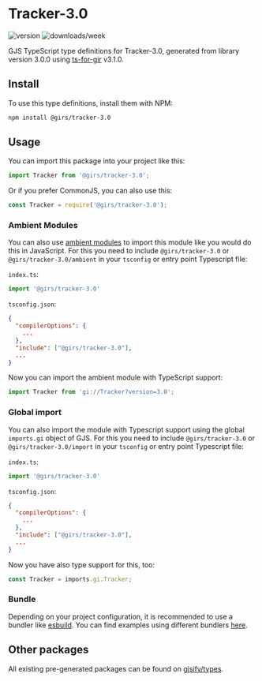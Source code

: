 
# Tracker-3.0

![version](https://img.shields.io/npm/v/@girs/tracker-3.0)
![downloads/week](https://img.shields.io/npm/dw/@girs/tracker-3.0)


GJS TypeScript type definitions for Tracker-3.0, generated from library version 3.0.0 using [ts-for-gir](https://github.com/gjsify/ts-for-gir) v3.1.0.


## Install

To use this type definitions, install them with NPM:
```bash
npm install @girs/tracker-3.0
```

## Usage

You can import this package into your project like this:
```ts
import Tracker from '@girs/tracker-3.0';
```

Or if you prefer CommonJS, you can also use this:
```ts
const Tracker = require('@girs/tracker-3.0');
```

### Ambient Modules

You can also use [ambient modules](https://github.com/gjsify/ts-for-gir/tree/main/packages/cli#ambient-modules) to import this module like you would do this in JavaScript.
For this you need to include `@girs/tracker-3.0` or `@girs/tracker-3.0/ambient` in your `tsconfig` or entry point Typescript file:

`index.ts`:
```ts
import '@girs/tracker-3.0'
```

`tsconfig.json`:
```json
{
  "compilerOptions": {
    ...
  },
  "include": ["@girs/tracker-3.0"],
  ...
}
```

Now you can import the ambient module with TypeScript support: 

```ts
import Tracker from 'gi://Tracker?version=3.0';
```

### Global import

You can also import the module with Typescript support using the global `imports.gi` object of GJS.
For this you need to include `@girs/tracker-3.0` or `@girs/tracker-3.0/import` in your `tsconfig` or entry point Typescript file:

`index.ts`:
```ts
import '@girs/tracker-3.0'
```

`tsconfig.json`:
```json
{
  "compilerOptions": {
    ...
  },
  "include": ["@girs/tracker-3.0"],
  ...
}
```

Now you have also type support for this, too:

```ts
const Tracker = imports.gi.Tracker;
```

### Bundle

Depending on your project configuration, it is recommended to use a bundler like [esbuild](https://esbuild.github.io/). You can find examples using different bundlers [here](https://github.com/gjsify/ts-for-gir/tree/main/examples).

## Other packages

All existing pre-generated packages can be found on [gjsify/types](https://github.com/gjsify/types).


